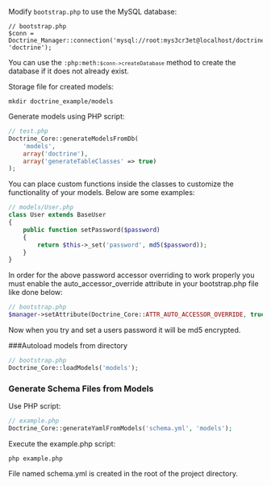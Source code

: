 Modify `bootstrap.php` to use the MySQL database:

~~~
// bootstrap.php
$conn = Doctrine_Manager::connection('mysql://root:mys3cr3et@localhost/doctrinetest', 'doctrine');
~~~

You can use the <code>:php:meth:`$conn->createDatabase`</code> method to create the database if it does not already exist.

Storage file for created models:

~~~
mkdir doctrine_example/models
~~~
Generate models using PHP script:

~~~php
// test.php
Doctrine_Core::generateModelsFromDb(
    'models',
    array('doctrine'),
    array('generateTableClasses' => true)
);
~~~
You can place custom functions inside the classes to customize the functionality of your models. Below are some examples:

~~~php
// models/User.php
class User extends BaseUser
{
    public function setPassword($password)
    {
        return $this->_set('password', md5($password));
    }
}
~~~

In order for the above password accessor overriding to work properly you must enable the auto_accessor_override attribute in your bootstrap.php file like done below:

~~~php
// bootstrap.php
$manager->setAttribute(Doctrine_Core::ATTR_AUTO_ACCESSOR_OVERRIDE, true);
~~~
Now when you try and set a users password it will be md5 encrypted. 

###Autoload models from directory

~~~php
// bootstrap.php
Doctrine_Core::loadModels('models');
~~~

### Generate Schema Files from Models

Use PHP script:

~~~PHP
// example.php
Doctrine_Core::generateYamlFromModels('schema.yml', 'models');
~~~
Execute the example.php script:

~~~
php example.php
~~~

File named schema.yml is created in the root of the project directory.